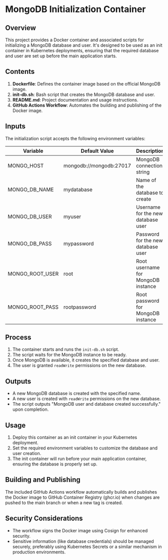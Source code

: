 
# MongoDB Initialization Container

## Overview

This project provides a Docker container and associated scripts for initializing a MongoDB database and user. It's designed to be used as an init container in Kubernetes deployments, ensuring that the required database and user are set up before the main application starts.

## Contents

1. **Dockerfile**: Defines the container image based on the official MongoDB image.
2. **init-db.sh**: Bash script that creates the MongoDB database and user.
3. **README.md**: Project documentation and usage instructions.
4. **GitHub Actions Workflow**: Automates the building and publishing of the Docker image.

## Inputs

The initialization script accepts the following environment variables:

| Variable | Default Value | Description |
|----------|---------------|-------------|
| MONGO_HOST | mongodb://mongodb:27017 | MongoDB connection string |
| MONGO_DB_NAME | mydatabase | Name of the database to create |
| MONGO_DB_USER | myuser | Username for the new database user |
| MONGO_DB_PASS | mypassword | Password for the new database user |
| MONGO_ROOT_USER | root | Root username for MongoDB instance |
| MONGO_ROOT_PASS | rootpassword | Root password for MongoDB instance |

## Process

1. The container starts and runs the `init-db.sh` script.
2. The script waits for the MongoDB instance to be ready.
3. Once MongoDB is available, it creates the specified database and user.
4. The user is granted `readWrite` permissions on the new database.

## Outputs

- A new MongoDB database is created with the specified name.
- A new user is created with `readWrite` permissions on the new database.
- The script outputs "MongoDB user and database created successfully." upon completion.

## Usage

1. Deploy this container as an init container in your Kubernetes deployment.
2. Set the required environment variables to customize the database and user creation.
3. The init container will run before your main application container, ensuring the database is properly set up.

## Building and Publishing

The included GitHub Actions workflow automatically builds and publishes the Docker image to GitHub Container Registry (ghcr.io) when changes are pushed to the main branch or when a new tag is created.

## Security Considerations

- The workflow signs the Docker image using Cosign for enhanced security.
- Sensitive information (like database credentials) should be managed securely, preferably using Kubernetes Secrets or a similar mechanism in production environments.
